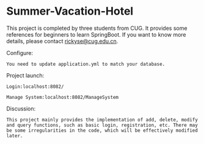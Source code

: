 # Summer-Vacation-Hotel
This project is completed by three students from CUG. It provides some references for beginners to learn SpringBoot. If you want to know more details, please contact rickyse@cug.edu.cn.



Configure:

    You need to update application.yml to match your database.
	
Project launch:

    Login:localhost:8082/
    
    Manage System:localhost:8082/ManageSystem
    
Discussion:

	This project mainly provides the implementation of add, delete, modify and query functions, such as basic login, registration, etc. There may be some irregularities in the code, which will be effectively modified later. 
    
